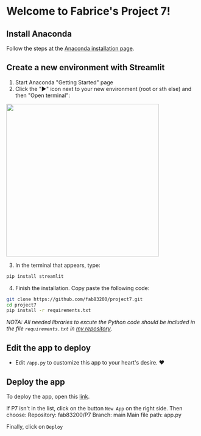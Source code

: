 # Welcome to Fabrice's Project 7!

## Install Anaconda

Follow the steps at the [Anaconda installation page](https://docs.anaconda.com/anaconda/install/windows/).

## Create a new environment with Streamlit

1. Start Anaconda "Getting Started" page
2. Click the "▶" icon next to your new environment (root or sth else) and then "Open terminal":

<img src="https://camo.githubusercontent.com/2e4ec1070ef05f008db123248dc0ac9d510f2c43c0a4ab06db147e056f1cb00d/68747470733a2f2f692e737461636b2e696d6775722e636f6d2f45696946632e706e67" width="400"/>

3. In the terminal that appears, type:
```bash
pip install streamlit
```

4. Finish the installation. Copy paste the following code:
```bash
git clone https://github.com/fab83200/project7.git
cd project7
pip install -r requirements.txt
```
_NOTA: All needed libraries to excute the Python code should be included in the file `requirements.txt` in [my repository](https://github.com/fab83200/project7)_.

## Edit the app to deploy

* Edit `/app.py` to customize this app to your heart's desire. :heart:

## Deploy the app

To deploy the app, open this [link](https://share.streamlit.io).

If P7 isn't in the list, click on the button `New App` on the right side. Then choose:
Repository:
    fab83200/P7
Branch:
    main
Main file path:
    app.py

Finally, click on `Deploy`
